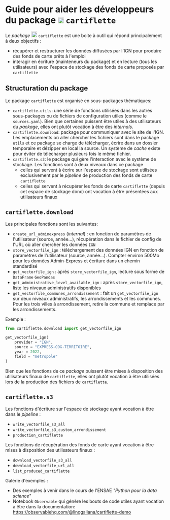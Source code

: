 # Guide pour aider les développeurs du package <img height="18" width="18" src="https://cdn.simpleicons.org/python/00ccff99" /> `cartiflette`

Le _package_ <img height="18" width="18" src="https://cdn.simpleicons.org/python/00ccff99" /> `cartiflette` 
est une boite à outil qui répond principalement à deux objectifs :

- récupérer et restructurer les données diffusées par l'IGN pour produire des fonds de carte prêts à l'emploi
- interagir en écriture (mainteneurs du package) et en lecture (tous les utilisateurs) avec l'espace de stockage des fonds de carte proposés par `cartiflette`

## Structuration du package

Le package `cartiflette` est organisé en sous-packages thématiques:

- `cartiflette.utils`: une série de fonctions utilisées dans les autres sous-packages ou de fichiers de configuration utiles (comme le `sources.yaml`). Bien que certaines puissent être utiles à des utilisateurs du _package_, elles ont plutôt vocation à être des _internals_. 
- `cartiflette.download`: package pour communiquer avec le site de l'IGN. Les emplacements où aller chercher les fichiers sont dans le package `utils` et ce package se charge de télécharger, écrire dans un dossier temporaire et dézipper en local la source. 
Un système de _cache_ existe pour éviter de télécharger plusieurs fois le même fichier. 
- `cartiflette.s3`: le package qui gère l'interaction avec le système de stockage. Les fonctions sont à deux niveaux dans ce package
    + celles qui servent à écrire sur l'espace de stockage sont utilisées exclusivement par le _pipeline_ de production des fonds de carte `cartiflette`
    + celles qui servent à récupérer les fonds de carte `cartiflette` (depuis cet espace de stockage donc) ont vocation à être présentées
    aux utilisateurs finaux


## `cartiflette.download`

Les principales fonctions sont les suivantes:

- `create_url_adminexpress` (_internal_) : en fonction de paramètres de l'utilisateur (source, année...), récupération dans le fichier de config
de l'URL où aller chercher les données `IGN`
- `store_vectorfile_ign` : téléchargement des données IGN en fonction de paramètres de l'utilisateur (source, année...). Compter environ 500Mo pour les données Admin-Express et écriture dans un chemin standardisé
- `get_vectorfile_ign` : après `store_vectorfile_ign`, lecture sous forme de `DataFrame` `GeoPandas`
- `get_administrative_level_available_ign` : après `store_vectorfile_ign`, liste les niveaux administratifs disponibles
- `get_vectorfile_communes_arrondissement` : fait un `get_vectorfile_ign` sur deux niveaux administratifs, les arrondissements et les communes. Pour les trois villes à arrondissement, retire la commune et remplace par les arrondissements. 

Exemple : 

```python
from cartiflette.download import get_vectorfile_ign

get_vectorfile_ign(
    provider = "IGN",
    source = "EXPRESS-COG-TERRITOIRE",
    year = 2022,
    field = "metropole"
)
```

Bien que les fonctions de ce _package_
puissent être mises à disposition des utilisateurs finaux de `cartiflette`, elles
ont plutôt vocation à être utilisées lors de la production des fichiers de `cartiflette`.

## `cartiflette.s3`

Les fonctions d'écriture sur l'espace de stockage ayant vocation à être dans le _pipeline_ :

- `write_vectorfile_s3_all`
- `write_vectorfile_s3_custom_arrondissement`
- `production_cartiflette`

Les fonctions de récupération des fonds de carte ayant vocation à être mises à disposition
des utilisateurs finaux : 

- `download_vectorfile_s3_all`
- `download_vectorfile_url_all`
- `list_produced_cartiflette`

Galerie d'exemples :

- Des exemples à venir dans le cours de l'ENSAE _"Python pour la data science"_
- Notebook `Observable` qui génère les bouts de code utiles ayant vocation à être dans la documentation: https://observablehq.com/@linogaliana/cartiflette-demo
